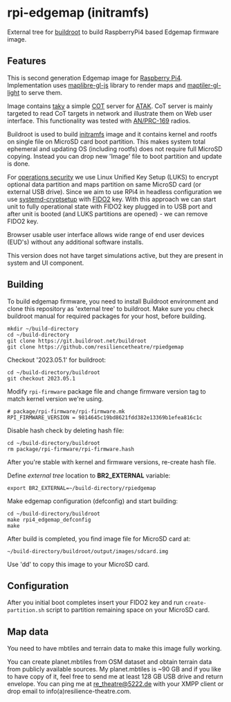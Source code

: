 # rpi-edgemap (initramfs)

External tree for [buildroot](https://buildroot.org) to build RaspberryPi4 based Edgemap firmware image. 

## Features

This is second generation Edgemap image for [Raspberry Pi4](https://en.wikipedia.org/wiki/Raspberry_Pi). 
Implementation uses [maplibre-gl-js](https://github.com/maplibre/maplibre-gl-js) library to
render maps and [maptiler-gl-light](https://github.com/maptiler/tileserver-gl) to serve them.

Image contains [taky](https://github.com/tkuester/taky) a simple [COT](https://www.mitre.org/sites/default/files/pdf/09_4937.pdf) server 
for [ATAK](https://tak.gov/products). CoT server is mainly targeted to read CoT targets in network and illustrate them on Web user interface.
This functionality was tested with [AN/PRC-169](https://silvustechnologies.com/) radios.

Buildroot is used to build [initramfs](https://en.wikipedia.org/wiki/Initial_ramdisk) image and it contains kernel and rootfs on single file
on MicroSD card boot partition. This makes system total ephemeral and updating OS (including rootfs) does not require full MicroSD copying. Instead
you can drop new 'Image' file to boot partition and update is done. 

For [operations security](https://en.wikipedia.org/wiki/Operations_security) we use Linux Unified Key Setup (LUKS) to encrypt optional data partition
and maps partition on same MicroSD card (or external USB drive). Since we aim to use RPi4 in headless configuration we use [systemd-cryptsetup](https://www.freedesktop.org/software/systemd/man/latest/systemd-cryptsetup@.service.html)
with [FIDO2](https://shop.nitrokey.com/shop/product/nkfi2-nitrokey-fido2-55) key. With this approach we can start unit to fully operational state with FIDO2
key plugged in to USB port and after unit is booted (and LUKS partitions are opened) - we can remove FIDO2 key. 

Browser usable user interface allows wide range of end user devices (EUD's) without any additional software installs. 

This version does not have target simulations active, but they are present in system and UI component. 

## Building

To build edgemap firmware, you need to install Buildroot environment and clone this repository 
as 'external tree' to buildroot. Make sure you check buildroot manual for required packages 
for your host, before building.

```
mkdir ~/build-directory
cd ~/build-directory
git clone https://git.buildroot.net/buildroot
git clone https://github.com/resiliencetheatre/rpiedgemap
```

Checkout '2023.05.1' for buildroot:

```
cd ~/build-directory/buildroot
git checkout 2023.05.1
```

Modify `rpi-firmware` package file and change firmware version tag to
match kernel version we're using. 

```
# package/rpi-firmware/rpi-firmware.mk
RPI_FIRMWARE_VERSION = 9814645c19bd8621fdd382e13369b1efea816c1c
```

Disable hash check by deleting hash file:

```
cd ~/build-directory/buildroot
rm package/rpi-firmware/rpi-firmware.hash
```

After you're stable with kernel and firmware versions, re-create hash file.

Define _external tree_ location to **BR2_EXTERNAL** variable:

```
export BR2_EXTERNAL=~/build-directory/rpiedgemap
```

Make edgemap configuration (defconfig) and start building:

```
cd ~/build-directory/buildroot
make rpi4_edgemap_defconfig
make
```

After build is completed, you find image file for MicroSD card at:

```
~/build-directory/buildroot/output/images/sdcard.img
```

Use 'dd' to copy this image to your MicroSD card.

## Configuration

After you initial boot completes insert your FIDO2 key and run `create-partition.sh` script to partition remaining space on your MicroSD card. 

## Map data

You need to have mbtiles and terrain data to make this image fully working.

You can create planet.mbtiles from OSM dataset and obtain terrain data from publicly available sources. 
My planet.mbtiles is ~90 GB and if you like to have copy of it, feel free to send me at least 128 GB USB drive and return 
envelope. You can ping me at re_theatre@5222.de with your XMPP client or drop email to info(a)resilience-theatre.com.



